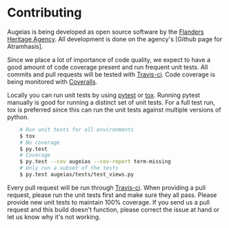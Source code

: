 Contributing
============

Augeias is being developed as open source software by the 
[Flanders Heritage Agency]. All development is done on the agency's 
[Github page for Atramhasis].

Since we place a lot of importance of code quality, we expect to have a good 
amount of code coverage present and run frequent unit tests. All commits and
pull requests will be tested with [Travis-ci]. Code coverage is being 
monitored with [Coveralls].

Locally you can run unit tests by using [pytest] or [tox]. Running pytest 
manually is good for running a distinct set of unit tests. For a full test run, 
tox is preferred since this can run the unit tests against multiple versions of
python.

```bash
    # Run unit tests for all environments 
    $ tox
    # No coverage
    $ py.test 
    # Coverage
    $ py.test --cov augeias --cov-report term-missing
    # Only run a subset of the tests
    $ py.test augeias/tests/test_views.py
```

Every pull request will be run through [Travis-ci]. When providing a pull 
request, please run the unit tests first and make sure they all pass. Please 
provide new unit tests to maintain 100% coverage. If you send us a pull request
and this build doesn't function, please correct the issue at hand or let us 
know why it's not working.

[Flanders Heritage Agency]: https://www.onroerenderfgoed.be
[Github page for Augeias]: https://github.com/OnroerendErfgoed/augeias
[Travis-ci]: https://travis-ci.org/OnroerendErfgoed/augeias
[Coveralls]: https://coveralls.io/r/OnroerendErfgoed/augeias
[pytest]: http://pytest.org
[tox]: http://tox.readthedocs.org
